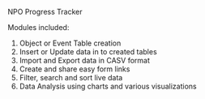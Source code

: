 NPO Progress Tracker

Modules included:
  1. Object or Event Table creation
  2. Insert or Update data in to created tables
  3. Import and Export data in CASV format
  4. Create and share easy form links
  5. Filter, search and sort live data
  6. Data Analysis using charts and various visualizations
 
